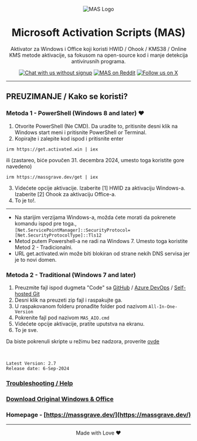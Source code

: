 <p align="center"><img src="https://massgrave.dev/img/logo_small.png" alt="MAS Logo"></p>

<h1 align="center">Microsoft  Activation  Scripts (MAS)</h1>

<p align="center">Aktivator za Windows i Office koji koristi HWID / Ohook / KMS38 / Online KMS metode aktivacije, sa fokusom na open-source kod i manje detekcija antivirusnih programa.</p>

<p align="center">
    <a href="https://discord.gg/tVFN4N84PP"><img src="https://img.shields.io/badge/Chat%20with%20us%20on%20Discord--blue?style=social&logo=discord" alt="Chat with us without signup" title="Chat with us without signup"></a>
    <a href="https://www.reddit.com/r/MAS_Activator"><img src="https://img.shields.io/badge/MAS%20on%20Reddit--orange?style=social&logo=reddit" alt="MAS on Reddit" title="MAS on Reddit"></a>
    <a href="https://twitter.com/massgravel"><img src="https://img.shields.io/twitter/follow/massgravel" alt="Follow us on X" title="Follow us on X"></a>
</p>

<hr>
  
## PREUZIMANJE / Kako se koristi?

### Metoda 1 - PowerShell (Windows 8 and later) ❤️

1.   Otvorite PowerShell (Ne CMD). Da uradite to, pritisnite desni klik na Windows start meni i pritisnite PowerShell or Terminal.
2.   Kopirajte i zalepite kod ispod i pritisnite enter  
```
irm https://get.activated.win | iex
```
ili (zastareo, biće povučen 31. decembra 2024, umesto toga koristite gore navedeno)  
```
irm https://massgrave.dev/get | iex
```
3.   Videćete opcije aktivacije. Izaberite [1] HWID za aktivaciju Windows-a. Izaberite [2] Ohook za aktivaciju Office-a.
4.   To je to!.

---

- Na starijim verzijama Windows-a, možda ćete morati da pokrenete komandu ispod pre toga.,  
`[Net.ServicePointManager]::SecurityProtocol=[Net.SecurityProtocolType]::Tls12`  
- Metod putem Powershell-a ne radi na Windows 7. Umesto toga koristite Metod 2 - Tradicionalni.
- URL get.activated.win može biti blokiran od strane nekih DNS servisa jer je to novi domen.

### Metoda 2 - Traditional (Windows 7 and later)

1.   Preuzmite fajl ispod dugmeta "Code" sa [GitHub](https://github.com/massgravel/Microsoft-Activation-Scripts) / [Azure DevOps](https://dev.azure.com/massgrave/_git/Microsoft-Activation-Scripts) / [Self-hosted Git](https://git.activated.win/massgrave/Microsoft-Activation-Scripts)
2.   Desni klik na preuzeti zip fajl i raspakujte ga.
3.   U raspakovanom folderu pronađite folder pod nazivom `All-In-One-Version`
4.   Pokrenite fajl pod nazivom `MAS_AIO.cmd`
5.   Videćete opcije aktivacije, pratite uputstva na ekranu.
6.   To je sve.
   

Da biste pokrenuli skripte u režimu bez nadzora, proverite [ovde](https://massgrave.dev/command_line_switches)

</br>

```
Latest Version: 2.7
Release date: 6-Sep-2024
```

### [Troubleshooting / Help](https://massgrave.dev/troubleshoot)
### [Download Original Windows & Office](https://massgrave.dev/genuine-installation-media)
### Homepage - [https://massgrave.dev/](https://massgrave.dev/)

---

<p align="center">Made with Love ❤️</p>
